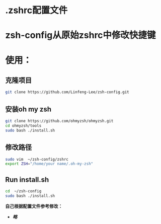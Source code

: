 # .zshrc配置文件  
# zsh-config从原始zshrc中修改快捷键  

# 使用：

## 克隆项目

```bash
git clone https://github.com/Linfeng-Lee/zsh-config.git
```



## 安装oh my zsh

```bash
git clone https://github.com/ohmyzsh/ohmyzsh.git
cd ohmyzsh/tools
sudo bash ./install.sh
```

## 修改路径

```bash
sudo vim  ~/zsh-config/zshrc
export ZSH="/home/your name/.oh-my-zsh"
```

## **Run install.sh**  

```bash
cd  ~/zsh-config
sudo bash ./install.sh
```



**自己根据配置文件参考修改：**

- ***略***